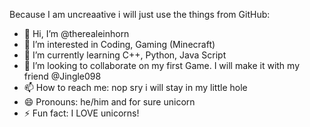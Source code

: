 Because I am uncreaative i will just use the things from GitHub:

- 👋 Hi, I’m @therealeinhorn
- 👀 I’m interested in Coding, Gaming (Minecraft)
- 🌱 I’m currently learning C++, Python, Java Script
- 💞️ I’m looking to collaborate on my first Game. I will make it with my friend @Jingle098
- 📫 How to reach me: nop sry i will stay in my little hole
- 😄 Pronouns: he/him and for sure unicorn
- ⚡ Fun fact: I LOVE unicorns!

<!---
therealeinhorn/therealeinhorn is a ✨ special ✨ repository because its `README.md` (this file) appears on your GitHub profile.
You can click the Preview link to take a look at your changes.
--->
